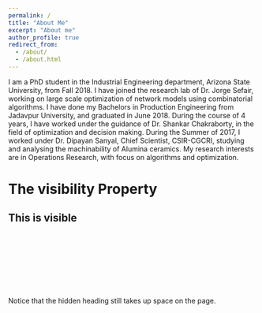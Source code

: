 ```yaml
---
permalink: /
title: "About Me"
excerpt: "About me"
author_profile: true
redirect_from: 
  - /about/
  - /about.html
---
```

I am a PhD student in the Industrial Engineering department, Arizona State University, from Fall 2018. I have joined the research lab of Dr. Jorge Sefair, working on large scale optimization of network models using combinatorial algorithms. I have done my Bachelors in Production Engineering from Jadavpur University, and graduated in June 2018. During the course of 4 years, I have worked under the guidance of Dr. Shankar Chakraborty, in the field of optimization and decision making. During the Summer of 2017, I worked under Dr. Dipayan Sanyal, Chief Scientist, CSIR-CGCRI, studying and analysing the machinability of Alumina ceramics. My research interests are in Operations Research, with focus on algorithms and optimization.

<style>
h2.a {
  visibility: visible;
}

h2.b {
  height:100px;
  width:100px;
  background:$primary-color;
  visibility: hidden;
}
h2:hover .b{
  width: 200px;
  visibility: visible;
}
</style>

<body>

<h1>The visibility Property</h1>

<h2 class="a">This is visible</h2>

<h2 class="b">This  is hidden</h2>

<p>Notice that the hidden heading still takes up space on the page.</p>

</body>
